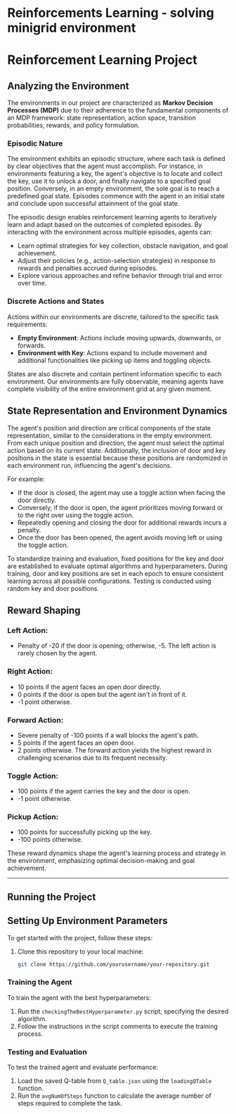 # Reinforcements Learning - solving minigrid environment

# Reinforcement Learning Project

## Analyzing the Environment

The environments in our project are characterized as **Markov Decision Processes (MDP)** due to their adherence to the fundamental components of an MDP framework: state representation, action space, transition probabilities, rewards, and policy formulation.

### Episodic Nature

The environment exhibits an episodic structure, where each task is defined by clear objectives that the agent must accomplish. For instance, in environments featuring a key, the agent's objective is to locate and collect the key, use it to unlock a door, and finally navigate to a specified goal position. Conversely, in an empty environment, the sole goal is to reach a predefined goal state. Episodes commence with the agent in an initial state and conclude upon successful attainment of the goal state.

The episodic design enables reinforcement learning agents to iteratively learn and adapt based on the outcomes of completed episodes. By interacting with the environment across multiple episodes, agents can:

- Learn optimal strategies for key collection, obstacle navigation, and goal achievement.
- Adjust their policies (e.g., action-selection strategies) in response to rewards and penalties accrued during episodes.
- Explore various approaches and refine behavior through trial and error over time.

### Discrete Actions and States

Actions within our environments are discrete, tailored to the specific task requirements:

- **Empty Environment**: Actions include moving upwards, downwards, or forwards.
- **Environment with Key**: Actions expand to include movement and additional functionalities like picking up items and toggling objects.

States are also discrete and contain pertinent information specific to each environment. Our environments are fully observable, meaning agents have complete visibility of the entire environment grid at any given moment.

## State Representation and Environment Dynamics

The agent's position and direction are critical components of the state representation, similar to the considerations in the empty environment. From each unique position and direction, the agent must select the optimal action based on its current state. Additionally, the inclusion of door and key positions in the state is essential because these positions are randomized in each environment run, influencing the agent's decisions.

For example:
- If the door is closed, the agent may use a toggle action when facing the door directly.
- Conversely, if the door is open, the agent prioritizes moving forward or to the right over using the toggle action.
- Repeatedly opening and closing the door for additional rewards incurs a penalty.
- Once the door has been opened, the agent avoids moving left or using the toggle action.

To standardize training and evaluation, fixed positions for the key and door are established to evaluate optimal algorithms and hyperparameters. During training, door and key positions are set in each epoch to ensure consistent learning across all possible configurations. Testing is conducted using random key and door positions.

## Reward Shaping

### Left Action:
- Penalty of -20 if the door is opening; otherwise, -5. The left action is rarely chosen by the agent.

### Right Action:
- 10 points if the agent faces an open door directly.
- 0 points if the door is open but the agent isn't in front of it.
- -1 point otherwise.

### Forward Action:
- Severe penalty of -100 points if a wall blocks the agent's path.
- 5 points if the agent faces an open door.
- 2 points otherwise. The forward action yields the highest reward in challenging scenarios due to its frequent necessity.

### Toggle Action:
- 100 points if the agent carries the key and the door is open.
- -1 point otherwise.

### Pickup Action:
- 100 points for successfully picking up the key.
- -100 points otherwise.

These reward dynamics shape the agent's learning process and strategy in the environment, emphasizing optimal decision-making and goal achievement.

---

## Running the Project

## Setting Up Environment Parameters

To get started with the project, follow these steps:

1. Clone this repository to your local machine:

   ```bash
   git clone https://github.com/yourusername/your-repository.git
   
### Training the Agent

To train the agent with the best hyperparameters:

1. Run the `checkingTheBestHyperparameter.py` script, specifying the desired algorithm.
2. Follow the instructions in the script comments to execute the training process.

### Testing and Evaluation

To test the trained agent and evaluate performance:

1. Load the saved Q-table from `Q_table.json` using the `loadingQTable` function.
2. Run the `avgNumOfSteps` function to calculate the average number of steps required to complete the task.


